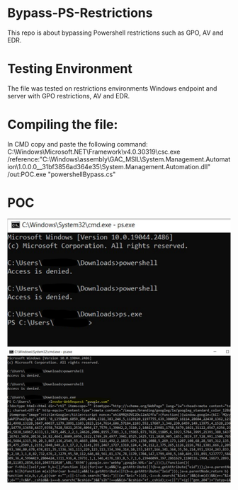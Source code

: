 # Bypass-PS-Restrictions
This repo is about bypassing Powershell restrictions such as GPO, AV and EDR.

# Testing Environment
The file was tested on restrictions environments Windows endpoint and server with GPO restrictions, AV and EDR.

# Compiling the file:
In CMD copy and paste the following command:
C:\Windows\Microsoft.NET\Framework\v4.0.30319\csc.exe /reference:"C:\Windows\assembly\GAC_MSIL\System.Management.Automation\1.0.0.0__31bf3856ad364e35\System.Management.Automation.dll" /out:POC.exe "powershellBypass.cs"

# POC
![Screenshot](POC1.PNG)
![Screenshot](POC2.PNG)
